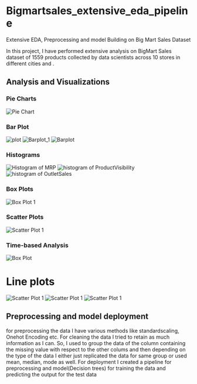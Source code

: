 # Bigmartsales_extensive_eda_pipeline
Extensive EDA, Preprocessing and model Building on Big Mart Sales Dataset

In this project, I have performed extensive analysis on BigMart Sales dataset of 1559 products collected by data scientists across 10 stores in different cities and .


## Analysis and Visualizations
### Pie Charts
![Pie Chart](https://github.com/UTPAL14641/Bigmartsales_extensive_eda_pipeline/blob/main/Images/download%20(6).png)

### Bar Plot
![plot](https://github.com/UTPAL14641/Bigmartsales_extensive_eda_pipeline/blob/main/Images/download%20(1).png)
![Barplot_1](https://github.com/UTPAL14641/Bigmartsales_extensive_eda_pipeline/blob/main/Images/download%20(3).png)
![Barplot](https://github.com/UTPAL14641/Bigmartsales_extensive_eda_pipeline/blob/main/Images/download%20(9).png)
### Histograms
![Histogram of MRP](Images/download.png) 
![histogram of ProductVisibility](https://github.com/UTPAL14641/Bigmartsales_extensive_eda_pipeline/blob/main/Images/download%20(5).png)
![histogram of OutletSales](https://github.com/UTPAL14641/Bigmartsales_extensive_eda_pipeline/blob/main/Images/download%20(4).png)

### Box Plots

![Box Plot 1](https://github.com/UTPAL14641/Bigmartsales_extensive_eda_pipeline/blob/main/Images/download%20(7).png)

### Scatter Plots

![Scatter Plot 1](https://github.com/UTPAL14641/Bigmartsales_extensive_eda_pipeline/blob/main/Images/download%20(8).png)
### Time-based Analysis

![Box Plot](https://github.com/UTPAL14641/Bigmartsales_extensive_eda_pipeline/blob/main/Images/download%20(10).png)

# Line plots
![Scatter Plot 1](https://github.com/UTPAL14641/Bigmartsales_extensive_eda_pipeline/blob/main/Images/download%20(11).png)
![Scatter Plot 1](https://github.com/UTPAL14641/Bigmartsales_extensive_eda_pipeline/blob/main/Images/download%20(12).png)
![Scatter Plot 1](https://github.com/UTPAL14641/Bigmartsales_extensive_eda_pipeline/blob/main/Images/download%20(13).png)

## Preprocessing and model deployment
for preprocessing the data I have various methods like standardscaling, Onehot Encoding etc. For cleaning the data I tried to retain as much information as I can. So, I used to group the data of the column containing the missing value with respect to the other colums and then depending on the type of the data I either just replicated the data for same group or used mean, median, mode  as well. For deployment I created a pipeline for preprocessing and model(Decision trees) for training the data and predicting the output for the test data
 

